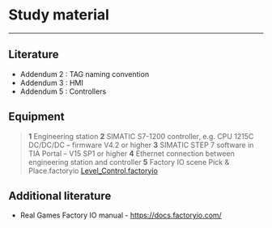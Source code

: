 # Study material
_____________________________________
## Literature
- Addendum 2 : TAG naming convention
- Addendum 3 : HMI
- Addendum 5 : Controllers

## Equipment

> **1** Engineering station
> **2** SIMATIC S7-1200 controller, e.g. CPU 1215C DC/DC/DC – firmware V4.2 or higher
> **3** SIMATIC STEP 7 software in TIA Portal – V15 SP1 or higher
> **4** Ethernet connection between engineering station and controller
> **5** Factory IO scene Pick & Place.factoryio [Level_Control.factoryio](./Ex05/Documents/Level_Control.factoryio)

## Additional literature
*  Real Games Factory IO manual - https://docs.factoryio.com/
